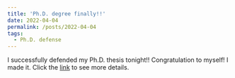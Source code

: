 ```yaml
---
title: 'Ph.D. degree finally!!'
date: 2022-04-04
permalink: /posts/2022-04-04
tags:
  - Ph.D. defense
---
```

I successfully defended my Ph.D. thesis tonight!! Congratulation to myself! I made it. Click the [link](https://cemse.kaust.edu.sa/extstat/news/congratulations-peng-successfully-defending-his-phd-thesis) to see more details.
